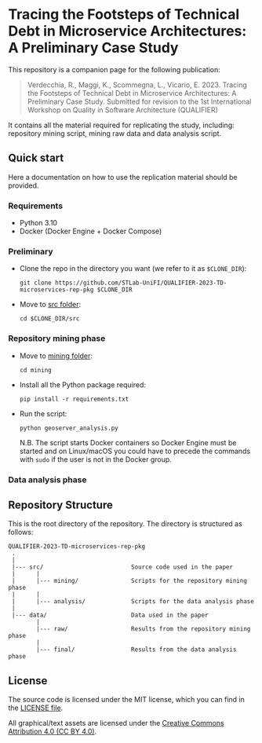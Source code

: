 # Tracing the Footsteps of Technical Debt in Microservice Architectures: A Preliminary Case Study
This repository is a companion page for the following publication:
> Verdecchia, R., Maggi, K., Scommegna, L., Vicario, E. 2023. Tracing the Footsteps of Technical Debt in Microservice Architectures: A Preliminary Case Study. Submitted for revision to the 1st International Workshop on Quality in Software Architecture (QUALIFIER)

It contains all the material required for replicating the study, including: repository mining script, mining raw data and data analysis script.

<!--

## How to cite us
The scientific article describing design, execution, and main results of this study is available [here](https://www.google.com).


If this study is helping your research, consider to cite it is as follows, thanks!

```
@article{,
  title={},
  author={},
  journal={},
  volume={},
  pages={},
  year={},
  publisher={}
}
```
-->

## Quick start
Here a documentation on how to use the replication material should be provided.

### Requirements

- Python 3.10
- Docker (Docker Engine + Docker Compose)

### Preliminary

- Clone the repo in the directory you want (we refer to it as `$CLONE_DIR`):

  ```
  git clone https://github.com/STLab-UniFI/QUALIFIER-2023-TD-microservices-rep-pkg $CLONE_DIR
  ```

- Move to [src folder](src/):

  ```
  cd $CLONE_DIR/src
  ```

### Repository mining phase

- Move to [mining folder](src/mining/):

  ```
  cd mining
  ```

- Install all the Python package required:

  ```
  pip install -r requirements.txt
  ```

- Run the script:

  ```
  python geoserver_analysis.py
  ```


  N.B. The script starts Docker containers so Docker Engine must be started and on Linux/macOS you could have to precede the commands with `sudo` if the user is not in the Docker group.

### Data analysis phase

<!-- TODO -->

## Repository Structure
This is the root directory of the repository. The directory is structured as follows:

    QUALIFIER-2023-TD-microservices-rep-pkg
     .
     |
     |--- src/                         Source code used in the paper
     |      |
     |      |--- mining/               Scripts for the repository mining phase
     |      |
     |      |--- analysis/             Scripts for the data analysis phase
     |
     |--- data/                        Data used in the paper 
            |
            |--- raw/                  Results from the repository mining phase
            |
            |--- final/                Results from the data analysis phase
## License
The source code is licensed under the MIT license, which you can find in the [LICENSE file](LICENSE).

All graphical/text assets are licensed under the [Creative Commons Attribution 4.0 (CC BY 4.0)](https://creativecommons.org/licenses/by/4.0/).
